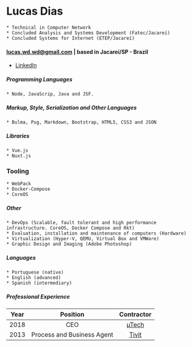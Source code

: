 Lucas Dias
===============
>
    * Technical in Computer Network
    * Concluded Analysis and Systems Development (Fatec/Jacareí)
    * Concluded Systems for Internet (ETEP/Jacareí)
    
#### lucas.wd.wd@gmail.com | based in Jacareí/SP - Brazil

* [LinkedIn](https://www.linkedin.com/in/lucas-dias-930764115/)

##### Programming Languages
> 
    * Node, JavaScrip, Java and JSF.

##### Markup, Style, Serialization and Other Languages
>
    * Bulma, Pug, Markdown, Bootstrap, HTML5, CSS3 and JSON
    
##### Libraries
>
    * Vue.js
    * Nuxt.js

### Tooling
>
    * WebPack
    * Docker-Compose
    * CoreOS
        
##### Other
>
    * DevOps (Scalable, fault tolerant and high performance infrastructure. CoreOS, Docker Compose and Rkt)
    * Evaluation, installation and maintenance of computers (Hardware)
    * Virtualization (Hyper-V, QEMU, Virtual Box and VMWare)
    * Graphic Design and Imaging (Adobe Photoshop)
    
##### Languages
>
    * Portuguese (native)
    * English (advanced)
    * Spanish (intermediary)

##### Professional Experience

| Year | Position                     | Contractor                                                      |
| :--: | :--------------------------: | :-------------------------------------------------------------: |
| 2018 | CEO                          | [µTech](https://www.linkedin.com/in/matheus-almeida-81174a69)   |
| 2013 | Process and Business Agent   | [Tivit](http://www.tivit.com.br/)                               |
